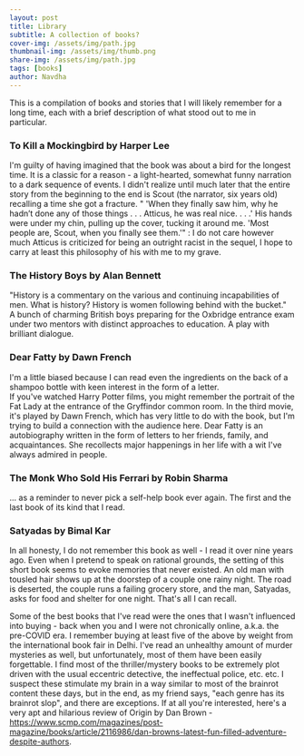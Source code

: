 ```yaml
---
layout: post
title: Library
subtitle: A collection of books?
cover-img: /assets/img/path.jpg
thumbnail-img: /assets/img/thumb.png
share-img: /assets/img/path.jpg
tags: [books]
author: Navdha
---
```

This is a compilation of books and stories that I will likely remember for a long time, each with a brief description of what stood out to me in particular. 

<div class="book-list">


  <div class="book-item my-4">
    <h3><strong>To Kill a Mockingbird</strong> by Harper Lee</h3>
    <p>I'm guilty of having imagined that the book was about a bird for the longest time. It is a classic for a reason - a light-hearted, somewhat funny narration to a dark sequence of events. I didn't realize until much later that the entire story from the beginning to the end is Scout (the narrator, six years old) recalling a time she got a fracture. " 'When they finally saw him, why he hadn’t done any of those things . . . Atticus, he was real nice. . . .' His hands were under my chin, pulling up the cover, tucking it around me. 'Most people are, Scout, when you finally see them.'" : I do not care however much Atticus is criticized for being an outright racist in the sequel, I hope to carry at least this philosophy of his with me to my grave.</p>
  </div>

  <div class="book-item my-4">
    <h3><strong>The History Boys</strong> by Alan Bennett</h3>
    <p>"History is a commentary on the various and continuing incapabilities of men. What is history? History is women following behind with the bucket."  
    <br>A bunch of charming British boys preparing for the Oxbridge entrance exam under two mentors with distinct approaches to education. A play with brilliant dialogue.</p>
  </div>

  <div class="book-item my-4">
    <h3><strong>Dear Fatty</strong> by Dawn French</h3>
    <p>I'm a little biased because I can read even the ingredients on the back of a shampoo bottle with keen interest in the form of a letter. 
    <br>If you've watched Harry Potter films, you might remember the portrait of the Fat Lady at the entrance of the Gryffindor common room. In the third movie, it's played by Dawn French, which has very little to do with the book, but I'm trying to build a connection with the audience here. Dear Fatty is an autobiography written in the form of letters to her friends, family, and acquaintances. She recollects major happenings in her life with a wit I've always admired in people.</p>
  </div>

  <div class="book-item my-4">
    <h3><strong>The Monk Who Sold His Ferrari</strong> by Robin Sharma</h3>
    <p>... as a reminder to never pick a self-help book ever again. The first and the last book of its kind that I read.</p>
  </div>

  <div class="book-item my-4">
    <h3><strong>Satyadas</strong> by Bimal Kar</h3>
    <p>In all honesty, I do not remember this book as well - I read it over nine years ago. Even when I pretend to speak on rational grounds, the setting of this short book seems to evoke memories that never existed. An old man with tousled hair shows up at the doorstep of a couple one rainy night. The road is deserted, the couple runs a failing grocery store, and the man, Satyadas, asks for food and shelter for one night. That's all I can recall.</p>
  </div>

</div>

Some of the best books that I've read were the ones that I wasn't influenced into buying - back when you and I were not chronically online, a.k.a. the pre-COVID era. I remember buying at least five of the above by weight from the international book fair in Delhi. I've read an unhealthy amount of murder mysteries as well, but unfortunately, most of them have been easily forgettable. I find most of the thriller/mystery books to be extremely plot driven with the usual eccentric detective, the ineffectual police, etc. etc. I suspect these stimulate my brain in a way similar to most of the brainrot content these days, but in the end, as my friend says, "each genre has its brainrot slop", and there are exceptions. If at all you're interested, here's a very apt and hilarious review of Origin by Dan Brown - https://www.scmp.com/magazines/post-magazine/books/article/2116986/dan-browns-latest-fun-filled-adventure-despite-authors. 

